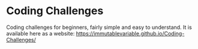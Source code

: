 # Coding Challenges

Coding challenges for beginners, fairly simple and easy to understand. It is available here as a website: https://immutablevariable.github.io/Coding-Challenges/